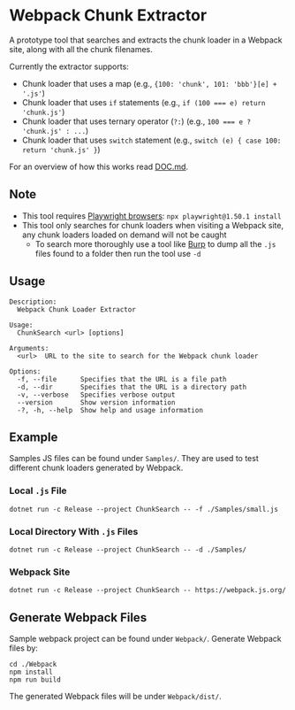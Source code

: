 # Webpack Chunk Extractor
A prototype tool that searches and extracts the chunk loader in a Webpack site, along with all the chunk filenames.

Currently the extractor supports:
- Chunk loader that uses a map (e.g., `{100: 'chunk', 101: 'bbb'}[e] + '.js'`)
- Chunk loader that uses `if` statements (e.g., `if (100 === e) return 'chunk.js'`)
- Chunk loader that uses ternary operator (`?:`) (e.g., `100 === e ? 'chunk.js' : ...`)
- Chunk loader that uses `switch` statement (e.g., `switch (e) { case 100: return 'chunk.js' }`)

For an overview of how this works read [DOC.md](DOC.md).

## Note
- This tool requires [Playwright browsers](https://playwright.dev/docs/browsers): `npx playwright@1.50.1 install`
- This tool only searches for chunk loaders when visiting a Webpack site, any chunk loaders loaded on demand will not be caught
  - To search more thoroughly use a tool like [Burp](https://portswigger.net/burp) to dump all the `.js` files found to a folder then run the tool use `-d`

## Usage
```
Description:
  Webpack Chunk Loader Extractor

Usage:
  ChunkSearch <url> [options]

Arguments:
  <url>  URL to the site to search for the Webpack chunk loader

Options:
  -f, --file      Specifies that the URL is a file path
  -d, --dir       Specifies that the URL is a directory path
  -v, --verbose   Specifies verbose output
  --version       Show version information
  -?, -h, --help  Show help and usage information
```

## Example
Samples JS files can be found under `Samples/`. They are used to test different chunk loaders generated by Webpack.

### Local `.js` File
```
dotnet run -c Release --project ChunkSearch -- -f ./Samples/small.js
```

### Local Directory With `.js` Files
```
dotnet run -c Release --project ChunkSearch -- -d ./Samples/
```

### Webpack Site
```
dotnet run -c Release --project ChunkSearch -- https://webpack.js.org/
```

## Generate Webpack Files
Sample webpack project can be found under `Webpack/`. Generate Webpack files by:
```
cd ./Webpack
npm install
npm run build
```
The generated Webpack files will be under `Webpack/dist/`.

